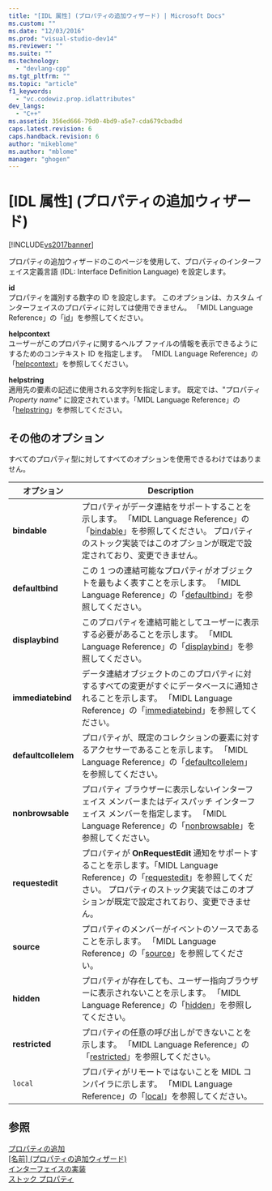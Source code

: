 ```yaml
---
title: "[IDL 属性] (プロパティの追加ウィザード) | Microsoft Docs"
ms.custom: ""
ms.date: "12/03/2016"
ms.prod: "visual-studio-dev14"
ms.reviewer: ""
ms.suite: ""
ms.technology: 
  - "devlang-cpp"
ms.tgt_pltfrm: ""
ms.topic: "article"
f1_keywords: 
  - "vc.codewiz.prop.idlattributes"
dev_langs: 
  - "C++"
ms.assetid: 356ed666-79d0-4bd9-a5e7-cda679cbadbd
caps.latest.revision: 6
caps.handback.revision: 6
author: "mikeblome"
ms.author: "mblome"
manager: "ghogen"
---
```

# [IDL 属性] (プロパティの追加ウィザード)
[!INCLUDE[vs2017banner](../assembler/inline/includes/vs2017banner.md)]

プロパティの追加ウィザードのこのページを使用して、プロパティのインターフェイス定義言語 \(IDL: Interface Definition Language\) を設定します。  
  
 **id**  
 プロパティを識別する数字の ID を設定します。  このオプションは、カスタム インターフェイスのプロパティに対しては使用できません。  「MIDL Language Reference」の「[id](http://msdn.microsoft.com/library/windows/desktop/aa367040)」を参照してください。  
  
 **helpcontext**  
 ユーザーがこのプロパティに関するヘルプ ファイルの情報を表示できるようにするためのコンテキスト ID を指定します。  「MIDL Language Reference」の「[helpcontext](http://msdn.microsoft.com/library/windows/desktop/aa366851)」を参照してください。  
  
 **helpstring**  
 適用先の要素の記述に使用される文字列を指定します。  既定では、"プロパティ *Property name*" に設定されています。「MIDL Language Reference」の「[helpstring](http://msdn.microsoft.com/library/windows/desktop/aa366856)」を参照してください。  
  
## その他のオプション  
 すべてのプロパティ型に対してすべてのオプションを使用できるわけではありません。  
  
|オプション|Description|  
|-----------|-----------------|  
|**bindable**|プロパティがデータ連結をサポートすることを示します。  「MIDL Language Reference」の「[bindable](http://msdn.microsoft.com/library/windows/desktop/aa366738)」を参照してください。  プロパティのストック実装ではこのオプションが既定で設定されており、変更できません。|  
|**defaultbind**|この 1 つの連結可能なプロパティがオブジェクトを最もよく表すことを示します。  「MIDL Language Reference」の「[defaultbind](http://msdn.microsoft.com/library/windows/desktop/aa366790)」を参照してください。|  
|**displaybind**|このプロパティを連結可能としてユーザーに表示する必要があることを示します。  「MIDL Language Reference」の「[displaybind](http://msdn.microsoft.com/library/windows/desktop/aa366804)」を参照してください。|  
|**immediatebind**|データ連結オブジェクトのこのプロパティに対するすべての変更がすぐにデータベースに通知されることを示します。  「MIDL Language Reference」の「[immediatebind](http://msdn.microsoft.com/library/windows/desktop/aa367045)」を参照してください。|  
|**defaultcollelem**|プロパティが、既定のコレクションの要素に対するアクセサーであることを示します。  「MIDL Language Reference」の「[defaultcollelem](http://msdn.microsoft.com/library/windows/desktop/aa366792)」を参照してください。|  
|**nonbrowsable**|プロパティ ブラウザーに表示しないインターフェイス メンバーまたはディスパッチ インターフェイス メンバーを指定します。  「MIDL Language Reference」の「[nonbrowsable](http://msdn.microsoft.com/library/windows/desktop/aa367117)」を参照してください。|  
|**requestedit**|プロパティが **OnRequestEdit** 通知をサポートすることを示します。「MIDL Language Reference」の「[requestedit](http://msdn.microsoft.com/library/windows/desktop/aa367155)」を参照してください。  プロパティのストック実装ではこのオプションが既定で設定されており、変更できません。|  
|**source**|プロパティのメンバーがイベントのソースであることを示します。  「MIDL Language Reference」の「[source](http://msdn.microsoft.com/library/windows/desktop/aa367166)」を参照してください。|  
|**hidden**|プロパティが存在しても、ユーザー指向ブラウザーに表示されないことを示します。  「MIDL Language Reference」の「[hidden](http://msdn.microsoft.com/library/windows/desktop/aa366861)」を参照してください。|  
|**restricted**|プロパティの任意の呼び出しができないことを示します。  「MIDL Language Reference」の「[restricted](http://msdn.microsoft.com/library/windows/desktop/aa367157)」を参照してください。|  
|`local`|プロパティがリモートではないことを MIDL コンパイラに示します。  「MIDL Language Reference」の「[local](http://msdn.microsoft.com/library/windows/desktop/aa367071)」を参照してください。|  
  
## 参照  
 [プロパティの追加](../Topic/Adding%20a%20Property%20\(Visual%20C++\).md)   
 [\[名前\] \(プロパティの追加ウィザード\)](../Topic/Names,%20Add%20Property%20Wizard.md)   
 [インターフェイスの実装](../ide/implementing-an-interface-visual-cpp.md)   
 [ストック プロパティ](../ide/stock-properties.md)